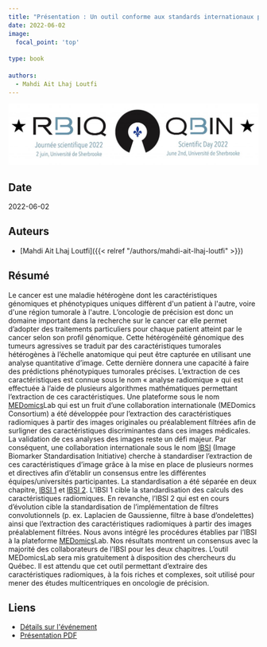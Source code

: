 ```yaml
---
title: "Présentation : Un outil conforme aux standards internationaux pour l’extraction de caractéristiques radiomiques d’images médicales"
date: 2022-06-02
image:
  focal_point: 'top'

type: book

authors:
  - Mahdi Ait Lhaj Loutfi
---
```


![RBIQ](featured.jpg)

## Date

2022-06-02

## Auteurs

- [Mahdi Ait Lhaj Loutfi]({{< relref "/authors/mahdi-ait-lhaj-loutfi" >}})

## Résumé 

Le cancer est une maladie hétérogène dont les caractéristiques génomiques et phénotypiques uniques 
diffèrent d'un patient à l'autre, voire d'une région tumorale à l'autre. L’oncologie de précision 
est donc un domaine important dans la recherche sur le cancer car elle permet d’adopter des traitements 
particuliers pour chaque patient atteint par le cancer selon son profil génomique. Cette hétérogénéité génomique 
des tumeurs agressives se traduit par des caractéristiques tumorales hétérogènes à l’échelle anatomique 
qui peut être capturée en utilisant une analyse quantitative d’image. Cette dernière donnera une capacité 
à faire des prédictions phénotypiques tumorales précises. L’extraction de ces caractéristiques est connue 
sous le nom « analyse radiomique » qui est effectuée à l’aide de plusieurs algorithmes mathématiques 
permettant l’extraction de ces caractéristiques. Une plateforme sous le nom 
[MEDomics](https://www.medomics.ai/)Lab qui est un fruit 
d’une collaboration internationale (MEDomics Consortium) a été développée pour l’extraction des caractéristiques 
radiomiques à partir des images originales ou préalablement filtrées afin de surligner des caractéristiques 
discriminantes dans ces images médicales. La validation de ces analyses des images reste un défi majeur. 
Par conséquent, une collaboration internationale sous le nom [IBSI](https://theibsi.github.io/) 
(Image Biomarker Standardisation Initiative) 
cherche à standardiser l’extraction de ces caractéristiques d’image grâce à la mise en place de plusieurs 
normes et directives afin d’établir un consensus entre les différentes équipes/universités participantes. 
La standardisation a été séparée en deux chapitre, [IBSI 1](https://theibsi.github.io/ibsi1/) et 
[IBSI 2](https://theibsi.github.io/ibsi2/). L’IBSI 1 cible la standardisation des 
calculs des caractéristiques radiomiques. En revanche, l’IBSI 2 qui est en cours d’évolution cible la 
standardisation de l’implémentation de filtres convolutionnels (p. ex. Laplacien de Gaussienne, filtre 
à base d’ondelettes) ainsi que l’extraction des caractéristiques radiomiques à partir des images préalablement 
filtrées. Nous avons intégré les procédures établies par l’IBSI à la plateforme 
[MEDomics](https://www.medomics.ai/)Lab. Nos résultats 
montrent un consensus avec la majorité des collaborateurs de l’IBSI pour les deux chapitres. L’outil 
MEDomicsLab sera mis gratuitement à disposition des chercheurs du Québec. Il est attendu que cet outil 
permettant d’extraire des caractéristiques radiomiques, à la fois riches et complexes, soit utilisé pour 
mener des études multicentriques en oncologie de précision.

## Liens

- [Détails sur l'événement](https://event.fourwaves.com/fr/qbinscientificday2022/resumes/1277c5e9-e4bf-4739-9265-d21af534e94f)
- [Présentation PDF](https://cdn.fourwaves.com/static/media/formdata/985f0c64-8ac6-4c6f-a03c-146a28691c26/dd5a0f94-52a1-4c97-8ca9-20fd067fc568.pdf)
